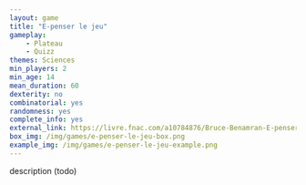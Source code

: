 ```yaml
---
layout: game
title: "E-penser le jeu"
gameplay:
    - Plateau
    - Quizz
themes: Sciences
min_players: 2
min_age: 14
mean_duration: 60
dexterity: no
combinatorial: yes
randomness: yes
complete_info: yes
external_link: https://livre.fnac.com/a10784876/Bruce-Benamran-E-penser-le-jeu
box_img: /img/games/e-penser-le-jeu-box.png
example_img: /img/games/e-penser-le-jeu-example.png
---
```


description (todo)